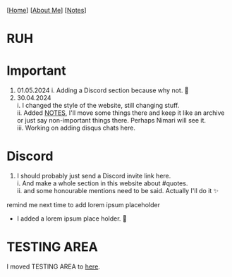 [[Home](index.md)] [[About Me](ABOUT.md)] [[Notes](NOTES.md)]

# RUH

# Important
1. 01.05.2024
   i. Adding a Discord section because why not. 🥰
1. 30.04.2024    
  i. I changed the style of the website, still changing stuff.    
  ii. Added [NOTES](NOTES.md), I'll move some things there and keep it like an archive or just say non-important things there. Perhaps Nimari will see it.    
  iii. Working on adding disqus chats here.    

# Discord
1. I should probably just send a Discord invite link here.     
  i. And make a whole section in this website about #quotes.     
  ii. and some honourable mentions need to be said. Actually I'll do it ✨    

remind me next time to add lorem ipsum placeholder    
- I added a lorem ipsum place holder. 💪

# TESTING AREA
I moved TESTING AREA to [here](NOTES.md).
